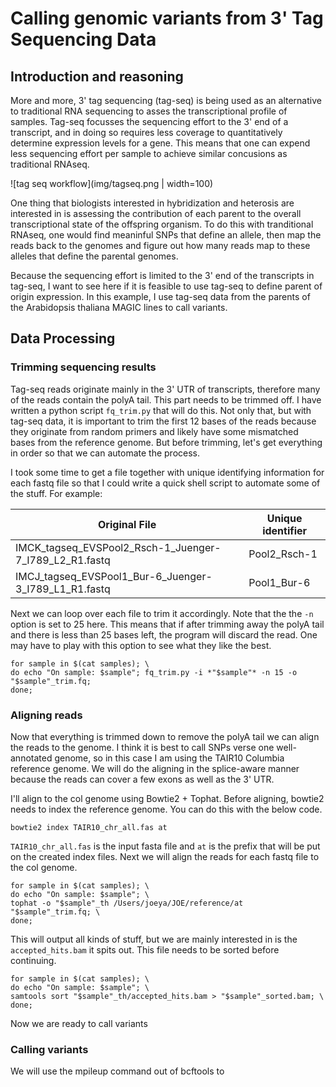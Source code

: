 # Calling genomic variants from 3' Tag Sequencing Data

## Introduction and reasoning
More and more, 3' tag sequencing (tag-seq) is being used as an alternative to traditional RNA sequencing to asses the transcriptional profile of samples. Tag-seq focusses the sequencing effort to the 3' end of a transcript, and in doing so requires less coverage to quantitatively determine expression levels for a gene. This means that one can expend less sequencing effort per sample to achieve similar concusions as traditional RNAseq. 

![tag seq workflow](img/tagseq.png | width=100)

One thing that biologists interested in hybridization and heterosis are interested in is assessing the contribution of each parent to the overall transcriptional state of the offspring organism. To do this with tranditional RNAseq, one would find meaninful SNPs that define an allele, then map the reads back to the genomes and figure out how many reads map to these alleles that define the parental genomes. 

Because the sequencing effort is limited to the 3' end of the transcripts in tag-seq, I want to see here if it is feasible to use tag-seq to define parent of origin expression. In this example, I use tag-seq data from the parents of the Arabidopsis thaliana MAGIC lines to call variants.

## Data Processing

### Trimming sequencing results
Tag-seq reads originate mainly in the 3' UTR of transcripts, therefore many of the reads contain the polyA tail. This part needs to be trimmed off. I have written a python script `fq_trim.py` that will do this. Not only that, but with tag-seq data, it is important to trim the first 12 bases of the reads because they originate from random primers and likely have some mismatched bases from the reference genome. But before trimming, let's get everything in order so that we can automate the process.

I took some time to get a file together with unique identifying information for each fastq file so that I could write a quick shell script to automate some of the stuff. For example:

Original File | Unique identifier
------------- | -----------------
IMCK_tagseq_EVSPool2_Rsch-1_Juenger-7_I789_L2_R1.fastq | Pool2_Rsch-1
IMCJ_tagseq_EVSPool1_Bur-6_Juenger-3_I789_L1_R1.fastq | Pool1_Bur-6

Next we can loop over each file to trim it accordingly. Note that the the `-n` option is set to 25 here. This means that if after trimming away the polyA tail and there is less than 25 bases left, the program will discard the read. One may have to play with this option to see what they like the best.

```
for sample in $(cat samples); \
do echo "On sample: $sample"; fq_trim.py -i *"$sample"* -n 15 -o "$sample"_trim.fq;
done;
```
### Aligning reads
Now that everything is trimmed down to remove the polyA tail we can align the reads to the genome. I think it is best to call SNPs verse one well-annotated genome, so in this case I am using the TAIR10 Columbia reference genome. We will do the aligning in the splice-aware manner because the reads can cover a few exons as well as the 3' UTR.

I'll align to the col genome using Bowtie2 + Tophat. Before aligning, bowtie2 needs to index the reference genome. You can do this with the below code.
```
bowtie2 index TAIR10_chr_all.fas at
```

`TAIR10_chr_all.fas` is the input fasta file and `at` is the prefix that will be put on the created index files. Next we will align the reads for each fastq file to the col genome.

```
for sample in $(cat samples); \
do echo "On sample: $sample"; \
tophat -o "$sample"_th /Users/joeya/JOE/reference/at "$sample"_trim.fq; \
done;
```
This will output all kinds of stuff, but we are mainly interested in is the `accepted_hits.bam` it spits out. This file needs to be sorted before continuing.

```
for sample in $(cat samples); \
do echo "On sample: $sample"; \
samtools sort "$sample"_th/accepted_hits.bam > "$sample"_sorted.bam; \
done;
```

Now we are ready to call variants

### Calling variants
We will use the mpileup command out of bcftools to 
